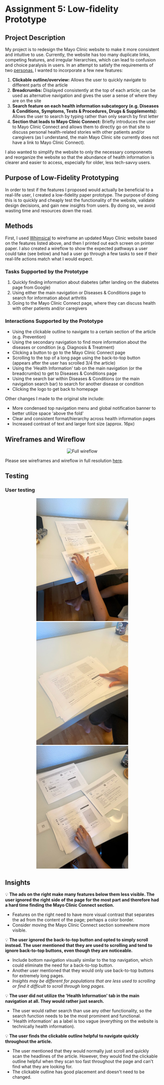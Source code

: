 # Assignment 5: Low-fidelity Prototype

## Project Description

My project is to redesign the Mayo Clinic website to make it more consistent and intuitive to use. Currently, the website has too many duplicate links, competing features, and irregular hierarchies, which can lead to confusion and choice paralysis in users. In an attempt to satisfy the requirements of two [personas](https://github.com/emilydong001/DH110/blob/main/Assignments/Assignment04.md), I wanted to incorporate a few new features:

1. **Clickable outline/overview:** Allows the user to quickly navigate to different parts of the article
2. **Breadcrumbs:** Displayed consistently at the top of each article; can be used as alternative navigation and gives the user a sense of where they are on the site
3. **Search feature on each health information subcategory (e.g. Diseases & Conditions, Symptoms, Tests & Procedures, Drugs & Supplements):** Allows the user to search by typing rather than only search by first letter
4. **Section that leads to Mayo Clinic Connect:** Briefly introduces the user to Mayo Clinic Connect and allows them to directly go on that site to discuss personal health-related stories with other patients and/or caregivers (as I understand, the main Mayo Clinic site currently does not have a link to Mayo Clinic Connect).

I also wanted to simplify the website to only the necessary componenets and reorganize the website so that the abundance of health information is clearer and easier to access, especially for older, less tech-savvy users.

## Purpose of Low-Fidelity Prototyping

In order to test if the features I proposed would actually be beneficial to a real-life user, I created a low-fidelity paper prototype. The purpose of doing this is to quickly and cheaply test the functionality of the website, validate design decisions, and gain new insights from users. By doing so, we avoid wasting time and resources down the road.

## Methods

First, I used [Whimsical](https://www.whimsical.com/) to wireframe an updated Mayo Clinic website based on the features listed above, and then I printed out each screen on printer paper. I also created a wireflow to show the expected pathways a user could take (see below) and had a user go through a few tasks to see if their real-life actions match what I would expect.

### Tasks Supported by the Prototype
1. Quickly finding information about diabetes (after landing on the diabetes page from Google)
2. Using either the main navigation or Diseases & Conditions page to search for information about arthritis
3. Going to the Mayo Clinic Connect page, where they can discuss health with other patients and/or caregivers

### Interactions Supported by the Prototype
* Using the clickable outline to navigate to a certain section of the article (e.g. Prevention)
* Using the secondary navigation to find more information about the diseases or condition (e.g. Diagnosis & Treatment)
* Clicking a button to go to the Mayo Clinic Connect page
* Scrolling to the top of a long page using the back-to-top button (appears after the user has scrolled 3/4 the article)
* Using the 'Health Information' tab on the main navigation (or the breadcrumbs) to get to Diseases & Conditions page
* Using the search bar within Diseases & Conditions (or the main navigation search bar) to search for another disease or condition
* Clicking the logo to get back to homepage

Other changes I made to the original site include:
* More condensed top navigation menu and global notification banner to better utilize space 'above the fold'
* Clear and consistent format/hierarchy across health information pages
* Increased contrast of text and larger font size (approx. 16px)

## Wireframes and Wireflow

<p align="center">
  <img src="../Images/full-wireflow.png" alt="Full wireflow"/>
</p>

Please see wireframes and wireflow in full resolution [here](https://whimsical.com/dh110-a05-JnD8JzRCQJ5eQxTb4QqMdB).

## Testing

### User testing
<p align="center">
  <img src="../Images/lofi-testing-1.jpg" alt="User testing low-fidelity prototype" width="300px"/>
  <img src="../Images/lofi-testing-2.jpg" alt="User testing low-fidelity prototype" width="300px"/>
  <img src="../Images/lofi-testing-3.jpg" alt="User testing low-fidelity prototype" width="300px"/>
</p>

## Insights

:bulb: **The ads on the right make many features below them less visible. The user ignored the right side of the page for the most part and therefore had a hard time finding the Mayo Clinic Connect section.**
* Features on the right need to have more visual contrast that separates the ad from the content of the page; perhaps a color border.
* Consider moving the Mayo Clinic Connect section somewhere more visible.

:bulb: **The user ignored the back-to-top button and opted to simply scroll instead. The user mentioned that they are used to scrolling and tend to ignore back-to-top buttons, even though they are noticeable.**
* Include bottom navigation visually similar to the top navigation, which could eliminate the need for a back-to-top button.
* Another user mentioned that they would only use back-to-top buttons for extremely long pages.
* *Insights may be different for populations that are less used to scrolling or find it difficult to scroll through long pages.*

:bulb: **The user did not utilize the 'Health Information' tab in the main navigation at all. They would rather just search.**
* The user would rather search than use any other functionality, so the search function needs to be the most prominent and functional.
* 'Health information' as a label is too vague (everything on the website is technically health information).

:bulb: **The user finds the clickable outline helpful to navigate quickly throughout the article.**
* The user mentioned that they would normally just scroll and quickly scan the headlines of the article. However, they would find the clickable outline helpful when they scan too fast throughout the page and can't find what they are looking for.
* The clickable outline has good placement and doesn't need to be changed.
